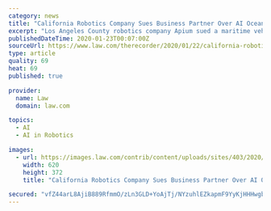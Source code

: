 ```yaml
---
category: news
title: "California Robotics Company Sues Business Partner Over AI Ocean Vehicle"
excerpt: "Los Angeles County robotics company Apium sued a maritime vehicles manufacturer for breach of contract and trade secret misappropriation in federal court Wednesday. Apium partnered with Aquabotix Technology Corp. in the competitive and fast-moving artificial intelligence space to develop robots that could swarm in the ocean, according to a ..."
publishedDateTime: 2020-01-23T00:07:00Z
sourceUrl: https://www.law.com/therecorder/2020/01/22/california-robotics-company-sues-business-partner-over-ai-ocean-vehicle/
type: article
quality: 69
heat: 69
published: true

provider:
  name: Law
  domain: law.com

topics:
  - AI
  - AI in Robotics

images:
  - url: https://images.law.com/contrib/content/uploads/sites/403/2020/01/APIUM-Swarm-Robotics-Article-202001222322.jpg
    width: 620
    height: 372
    title: "California Robotics Company Sues Business Partner Over AI Ocean Vehicle"

secured: "vfZ44arL8AjiB889RfmmO/zLn3GLD+YoAjTj/NYzuhlEZkapmF9YyKjHHHwgbZRrWNMG0H7GH0LU6gA5YhPaNMZYduoPtVJ7NpjsEG36O1tapRhcsnl/dpqkmC9XuvzHQCanbKXTjgZqwGITJ1obxyZxNxFZf8fT2IZ1wNSlurpWZzvvcZa6jUvovANpPlp9hIXgMILrvjFU/7QxY0Ot8lbhXdby7Xgx762yV3Ee8ogvoGYCNCbpbxdgiLRJbCPPQSgGPCUWUNEq8S6y3nKp47oSnEorf06DXlgPxcwiSh4=;UuL99IRCuad6S+NuvRx4ZA=="
---
```


